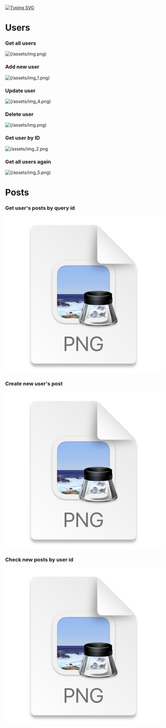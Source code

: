 [![Typing SVG](https://readme-typing-svg.herokuapp.com?color=%2336BCF7&lines=REST+API+Users+and+User's+Posts)](https://git.io/typing-svg)

# Users

### Get all users
![(/assets/img.png)](https://github.com/Aquamoris/REST-API/assets/102398971/be13a954-70c9-4278-a53d-bcb2406a0981)

### Add new user
![(/assets/img_1.png)](https://github.com/Aquamoris/REST-API/assets/102398971/29638e1f-51f1-49bc-b1f9-005b1dfed82a)

### Update user
![(/assets/img_4.png)](https://github.com/Aquamoris/REST-API/assets/102398971/eb601a93-4453-4456-841d-e9f7b23bae1b)

### Delete user
![(/assets/img.png)](https://github.com/Aquamoris/REST-API/assets/102398971/1b63e82c-30c8-4eb5-aaf6-3799793fa2f8)

### Get user by ID
![/assets/img_2.png](https://github.com/Aquamoris/REST-API/assets/102398971/6447cd20-f750-4d3d-9729-51729d8b3649)

### Get all users again
![(/assets/img_5.png)](https://github.com/Aquamoris/REST-API/assets/102398971/f35bc13a-b3a8-4e9d-8bda-5bc080b80c82)

# Posts

### Get user's posts by query id
[![](/assets/img_6.png)](https://github.com/Aquamoris/REST-API/assets/102398971/291c14ca-dad4-4266-aac0-e0e768113071)

### Create new user's post
[![](/assets/img_7.png)](https://github.com/Aquamoris/REST-API/assets/102398971/ebe2a284-ba2b-4c86-9932-f7f46f87d5e0)

### Check new posts by user id
[![](/assets/img_8.png)](https://github.com/Aquamoris/REST-API/assets/102398971/a72a5e9a-29fe-4506-91c6-50cc3820e0ab)
